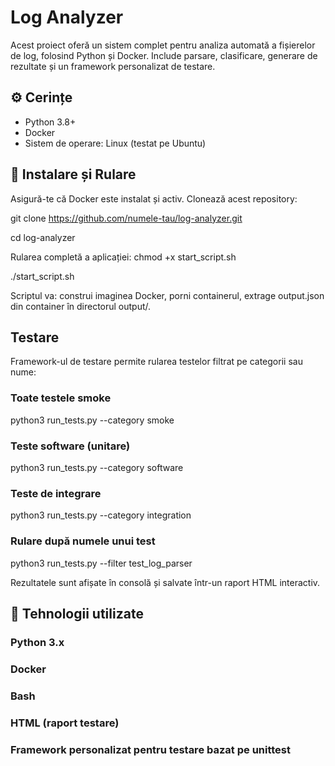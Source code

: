 # Log Analyzer

Acest proiect oferă un sistem complet pentru analiza automată a fișierelor de log, folosind Python și Docker. Include parsare, clasificare, generare de rezultate și un framework personalizat de testare.

## ⚙️ Cerințe

- Python 3.8+
- Docker
- Sistem de operare: Linux (testat pe Ubuntu)

## 🚀 Instalare și Rulare

Asigură-te că Docker este instalat și activ.
Clonează acest repository:

   git clone https://github.com/numele-tau/log-analyzer.git
   
   cd log-analyzer

Rularea completă a aplicației:
   chmod +x start_script.sh
   
   ./start_script.sh
   
Scriptul va: construi imaginea Docker, porni containerul, extrage output.json din container în directorul output/.


## Testare
Framework-ul de testare permite rularea testelor filtrat pe categorii sau nume:
### Toate testele smoke
python3 run_tests.py --category smoke

### Teste software (unitare)
python3 run_tests.py --category software

### Teste de integrare
python3 run_tests.py --category integration

### Rulare după numele unui test
python3 run_tests.py --filter test_log_parser

Rezultatele sunt afișate în consolă și salvate într-un raport HTML interactiv.

## 🧰 Tehnologii utilizate
### Python 3.x
### Docker
### Bash
### HTML (raport testare)
### Framework personalizat pentru testare bazat pe unittest

